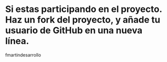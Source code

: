 # Si estas participando en el proyecto. Haz un fork del proyecto, y añade tu usuario de GitHub en una nueva línea.
fmartindesarrollo